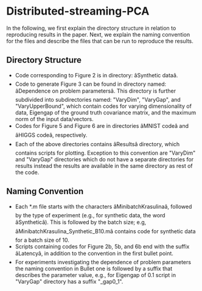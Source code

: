 # Distributed-streaming-PCA

In the following, we first explain the directory structure in relation to reproducing results in the paper. Next, we explain the naming convention for the files and describe the files that can be run to reproduce the results.

## Directory Structure

- Code corresponding to Figure 2 is in directory: âSynthetic dataâ.
- Code to generate Figure 3 can be found in directory named: âDependence on problem parametersâ. This directory is further subdivided into subdirectories named: "VaryDim", "VaryGap", and "VaryUpperBound", which contain codes for varying dimensionality of data, Eigengap of the ground truth covariance matrix, and the maximum norm of the input data/vectors.
- Codes for Figure 5 and Figure 6 are in directories âMNIST codeâ and âHIGGS codeâ, respectively.
- Each of the above directories contains âResultsâ directory, which contains scripts for plotting. Exception to this convention are "VaryDim" and "VaryGap" directories which do not have a separate directories for results instead the results are available in the same directory as rest of the code.

## Naming Convention

- Each *.m file starts with the characters âMinibatchKrasulinaâ, followed by the type of experiment (e.g., for synthetic data, the word âSyntheticâ). This is followed by the batch size; e.g, âMinibatchKrasulina_Synthetic_B10.mâ contains code for synthetic data for a batch size of 10.
- Scripts containing codes for Figure 2b, 5b, and 6b end with the suffix âLatencyâ, in addition to the convention in the first bullet point.
-  For experiments investigating the dependence of problem parameters the naming convention in Bullet one is followed by a suffix that describes the parameter value, e.g., for Eigengap of 0.1 script in "VaryGap" directory has a suffix "_gap0_1".
